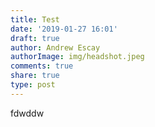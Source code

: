 ```yaml
---
title: Test
date: '2019-01-27 16:01'
draft: true
author: Andrew Escay
authorImage: img/headshot.jpeg
comments: true
share: true
type: post
---
```

fdwddw

